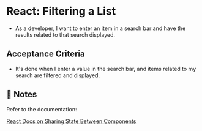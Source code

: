 # React: Filtering a List

* As a developer, I want to enter an item in a search bar and have the results related to that search displayed.

## Acceptance Criteria

* It's done when I enter a value in the search bar, and items related to my search are filtered and displayed.

## 📝 Notes

Refer to the documentation:

[React Docs on Sharing State Between Components](https://react.dev/learn/sharing-state-between-components)


